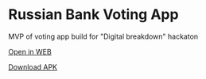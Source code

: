 # Russian Bank Voting App

MVP of voting app build for "Digital breakdown" hackaton

[Open in WEB](https://expo.io/appetize-simulator?url=https://expo.io/@kysonic/russia-bank-voting-app)

[Download APK](https://exp-shell-app-assets.s3.us-west-1.amazonaws.com/android/%40kysonic/russia-bank-voting-app-394279a4caa348fba03ea7d70c339690-signed.apk)

